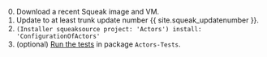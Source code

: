  0. Download a recent Squeak image and VM.
 0. Update to at least trunk update number {{ site.squeak_updatenumber }}.
 0. `(Installer squeaksource project: 'Actors') install: 'ConfigurationOfActors'`
 0. (optional) [Run the tests](testing.html) in package `Actors-Tests`.
